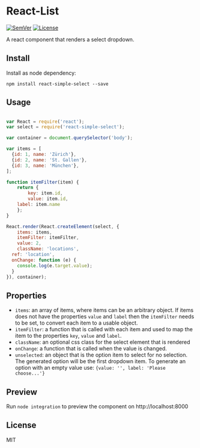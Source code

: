 # React-List

[![SemVer]](http://semver.org)
[![License]](https://github.com/tjunghans/react-select/blob/master/LICENCE)

A react component that renders a select dropdown.


## Install

Install as node dependency:

```
npm install react-simple-select --save
```


## Usage

```javascript

var React = require('react');
var select = require('react-simple-select');

var container = document.querySelector('body');

var items = [
  {id: 1, name: 'Zürich'},
  {id: 2, name: 'St. Gallen'},
  {id: 3, name: 'München'},
];

function itemFilter(item) {
	return {
		key: item.id,
		value: item.id,
    label: item.name
	};
}

React.render(React.createElement(select, {
	items: items,
	itemFilter: itemFilter,
	value: 2,
	className: 'locations',
  ref: 'location',
  onChange: function (e) {
    console.log(e.target.value);
  }
}), container);

```


## Properties

- `items`: an array of items, where items can be an arbitrary object. If items
  does not have the properties `value` and `label` then the `itemFilter` needs
  to be set, to convert each item to a usable object.
- `itemFilter`: a function that is called with each item and used to map the
  item to the properties `key`, `value` and `label`.
- `className`: an optional css class for the select element that is rendered
- `onChange`: a function that is called when the value is changed.
- `unselected`: an object that is the option item to select for no selection.
  The generated option will be the first dropdown item. To generate an option
  with an empty value use: `{value: '', label: 'Please choose...'}`

## Preview

Run `node integration` to preview the component on http://localhost:8000


## License

MIT

[SemVer]: http://img.shields.io/:semver-%E2%9C%93-brightgreen.svg
[License]: http://img.shields.io/npm/l/mochify.svg


